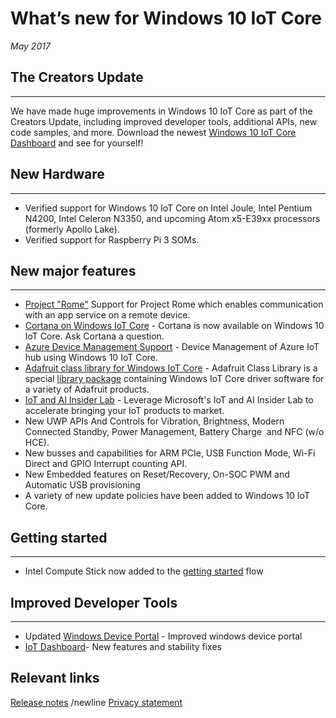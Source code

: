  # What’s new for Windows 10 IoT Core 

_May 2017_

## The Creators Update
___

We have made huge improvements in Windows 10 IoT Core as part of the Creators Update, including improved developer tools, additional APIs, new code samples, and more. Download the newest [Windows 10 IoT Core Dashboard](http://go.microsoft.com/fwlink/?LinkID=708576) and see for yourself!

## New Hardware 
___

* Verified support for Windows 10 IoT Core on Intel Joule, Intel Pentium N4200, Intel Celeron N3350, and upcoming Atom x5-E39xx processors (formerly Apollo Lake).
* Verified support for Raspberry Pi 3 SOMs. 

## New major features
___ 
* [Project "Rome"](http://aka.ms/projectrome) Support for Project Rome which enables communication with an app service on a remote device.
* [Cortana on Windows IoT Core](../docs/CortanaOnIoTCore) - Cortana is now available on Windows 10 IoT Core. Ask Cortana a question.
* [Azure Device Management Support](../Docs/AzureDM) - Device Management of Azure IoT hub using Windows 10 IoT Core. 
* [Adafruit class library for Windows IoT Core](https://learn.adafruit.com/adafruit-class-library-for-windows-iot-core) - Adafruit Class Library is a special [library package](https://github.com/adafruit/AdafruitClassLibrary) containing Windows IoT Core driver software for a variety of Adafruit products.
* [IoT and AI Insider Lab](../Docs/InsiderLab) - Leverage Microsoft's IoT and AI Insider Lab to accelerate bringing your IoT products to market.
* New UWP APIs And Controls for Vibration, Brightness, Modern Connected Standby, Power Management, Battery Charge  and NFC (w/o HCE). 
* New busses and capabilities for ARM PCIe, USB Function Mode, Wi-Fi Direct and  GPIO Interrupt counting API. 
* New Embedded features on Reset/Recovery, On-SOC PWM and Automatic USB provisioning 
* A variety of new update policies have been added to Windows 10 IoT Core. 

## Getting started
___ 
*  Intel Compute Stick now added to the [getting started]({{site.baseurl}}/{{page.lang}}/GetStarted) flow  

## Improved Developer Tools
___ 
* Updated [Windows Device Portal](../docs/deviceportal) - Improved windows device portal 
* [IoT Dashboard](../docs/iotdashboard)- New features and stability fixes  

## Relevant links
[Release notes](../notes/16257.md) /newline
[Privacy statement](https://privacy.microsoft.com/en-US/preview-privacy-statement)
